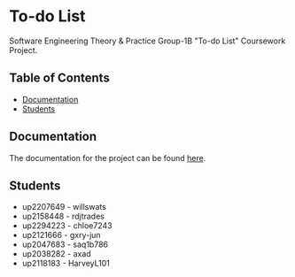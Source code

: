 # To-do List

Software Engineering Theory & Practice Group-1B "To-do List" Coursework Project.

## Table of Contents

<!--toc:start-->

- [Documentation](#documentation)
- [Students](#students)
<!--toc:end-->

## Documentation

The documentation for the project can be found [here](https://setap-to-do-list.readthedocs.io/en/latest/).

## Students

- up2207649 - willswats
- up2158448 - rdjtrades
- up2294223 - chloe7243
- up2121666 - gxry-jun
- up2047683 - saq1b786
- up2038282 - axad
- up2118183 - HarveyL101
